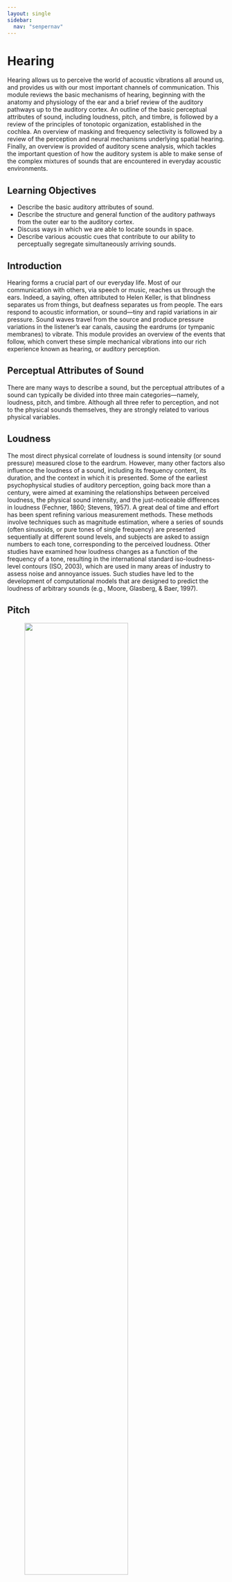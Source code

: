 ```yaml
---
layout: single
sidebar:
  nav: "senpernav"
---
```

# Hearing

Hearing allows us to perceive the world of acoustic vibrations all around us, and provides us with our most important channels of communication. This module reviews the basic mechanisms of hearing, beginning with the anatomy and physiology of the ear and a brief review of the auditory pathways up to the auditory cortex. An outline of the basic perceptual attributes of sound, including loudness, pitch, and timbre, is followed by a review of the principles of tonotopic organization, established in the cochlea. An overview of masking and frequency selectivity is followed by a review of the perception and neural mechanisms underlying spatial hearing. Finally, an overview is provided of auditory scene analysis, which tackles the important question of how the auditory system is able to make sense of the complex mixtures of sounds that are encountered in everyday acoustic environments.

## Learning Objectives
* Describe the basic auditory attributes of sound.
* Describe the structure and general function of the auditory pathways from the outer ear to the auditory cortex.
* Discuss ways in which we are able to locate sounds in space.
* Describe various acoustic cues that contribute to our ability to perceptually segregate simultaneously arriving sounds.

## Introduction
Hearing forms a crucial part of our everyday life. Most of our communication with others, via speech or music, reaches us through the ears. Indeed, a saying, often attributed to Helen Keller, is that blindness separates us from things, but deafness separates us from people. The ears respond to acoustic information, or sound—tiny and rapid variations in air pressure. Sound waves travel from the source and produce pressure variations in the listener’s ear canals, causing the eardrums (or tympanic membranes) to vibrate. This module provides an overview of the events that follow, which convert these simple mechanical vibrations into our rich experience known as hearing, or auditory perception.

## Perceptual Attributes of Sound
There are many ways to describe a sound, but the perceptual attributes of a sound can typically be divided into three main categories—namely, loudness, pitch, and timbre. Although all three refer to perception, and not to the physical sounds themselves, they are strongly related to various physical variables.

## Loudness
The most direct physical correlate of loudness is sound intensity (or sound pressure) measured close to the eardrum. However, many other factors also influence the loudness of a sound, including its frequency content, its duration, and the context in which it is presented. Some of the earliest psychophysical studies of auditory perception, going back more than a century, were aimed at examining the relationships between perceived loudness, the physical sound intensity, and the just-noticeable differences in loudness (Fechner, 1860; Stevens, 1957). A great deal of time and effort has been spent refining various measurement methods. These methods involve techniques such as magnitude estimation, where a series of sounds (often sinusoids, or pure tones of single frequency) are presented sequentially at different sound levels, and subjects are asked to assign numbers to each tone, corresponding to the perceived loudness. Other studies have examined how loudness changes as a function of the frequency of a tone, resulting in the international standard iso-loudness-level contours (ISO, 2003), which are used in many areas of industry to assess noise and annoyance issues. Such studies have led to the development of computational models that are designed to predict the loudness of arbitrary sounds (e.g., Moore, Glasberg, & Baer, 1997).

## Pitch
<figure>
    <img src="https://UMDOER.github.io/PSYC341OER/images/hearing1.jpg" style="width:75%">
    <figcaption> Pitch is crucial to our perception and understanding of music and language. [Image: xroper7, https://goo.gl/1E4sJY, CC BY-NC 2.0, https://goo.gl/tgFydH]</figcaption>
</figure>

Pitch plays a crucial role in acoustic communication. Pitch variations over time provide the basis of melody for most types of music; pitch contours in speech provide us with important prosodic information in non-tone languages, such as English, and help define the meaning of words in tone languages, such as Mandarin Chinese. Pitch is essentially the perceptual correlate of waveform periodicity, or repetition rate: The faster a waveform repeats over time, the higher is its perceived pitch. The most common pitch-evoking sounds are known as harmonic complex tones. They are complex because they consist of more than one frequency, and they are harmonic because the frequencies are all integer multiples of a common fundamental frequency (F0). For instance, a harmonic complex tone with a F0 of 100 Hz would also contain energy at frequencies of 200, 300, 400 Hz, and so on. These higher frequencies are known as harmonics or overtones, and they also play an important role in determining the pitch of a sound. In fact, even if the energy at the F0 is absent or masked, we generally still perceive the remaining sound to have a pitch corresponding to the F0. This phenomenon is known as the “pitch of the missing fundamental,” and it has played an important role in the formation of theories and models about pitch (de Cheveigné, 2005). We hear pitch with sufficient accuracy to perceive melodies over a range of F0s from about 30 Hz (Pressnitzer, Patterson, & Krumbholz, 2001) up to about 4–5 kHz (Attneave & Olson, 1971; Oxenham, Micheyl, Keebler, Loper, & Santurette, 2011). This range also corresponds quite well to the range covered by musical instruments; for instance, the modern grand piano has notes that extend from 27.5 Hz to 4,186 Hz. We are able to discriminate changes in frequency above 5,000 Hz, but we are no longer very accurate in recognizing melodies or judging musical intervals.

## Timbre
Timbre refers to the quality of sound, and is often described using words such as bright, dull, harsh, and hollow. Technically, timbre includes anything that allows us to distinguish two sounds that have the same loudness, pitch, and duration. For instance, a violin and a piano playing the same note sound very different, based on their sound quality or timbre.

An important aspect of timbre is the spectral content of a sound. Sounds with more high-frequency energy tend to sound brighter, tinnier, or harsher than sounds with more low-frequency content, which might be described as deep, rich, or dull. Other important aspects of timbre include the temporal envelope (or outline) of the sound, especially how it begins and ends. For instance, a piano has a rapid onset, or attack, produced by the hammer striking the string, whereas the attack of a clarinet note can be much more gradual. Artificially changing the onset of a piano note by, for instance, playing a recording backwards, can dramatically alter its character so that it is no longer recognizable as a piano note. In general, the overall spectral content and the temporal envelope can provide a good first approximation to any sound, but it turns out that subtle changes in the spectrum over time (or spectro-temporal variations) are crucial in creating plausible imitations of natural musical instruments (Risset & Wessel, 1999).

## An Overview of the Auditory System
<figure>
    <img src="https://UMDOER.github.io/PSYC341OER/images/hearing2.png" style="width:75%">
    <figcaption> Figure 1: Diagram of the outer, middle, and inner ear. </figcaption>
</figure>

Our auditory perception depends on how sound is processed through the ear. The ear can be divided into three main parts—the outer, middle, and inner ear (see Figure 1). The outer ear consists of the pinna (the visible part of the ear, with all its unique folds and bumps), the ear canal (or auditory meatus), and the tympanic membrane. Of course, most of us have two functioning ears, which turn out to be particularly useful when we are trying to figure out where a sound is coming from. As discussed below in the section on spatial hearing, our brain can compare the subtle differences in the signals at the two ears to localize sounds in space. However, this trick does not always help: for instance, a sound directly in front or directly behind you will not produce a difference between the ears. In these cases, the filtering produced by the pinnae helps us localize sounds and resolve potential front-back and up-down confusions. More generally, the folds and bumps of the pinna produce distinct peaks and dips in the frequency response that depend on the location of the sound source. The brain then learns to associate certain patterns of spectral peaks and dips with certain spatial locations. Interestingly, this learned association remains malleable, or plastic, even in adulthood. For instance, a study that altered the pinnae using molds found that people could learn to use their “new” ears accurately within a matter of a few weeks (Hofman, Van Riswick, & Van Opstal, 1998). Because of the small size of the pinna, these kinds of acoustic cues are only found at high frequencies, above about 2 kHz. At lower frequencies, the sound is basically unchanged whether it comes from above, in front, or below. The ear canal itself is a tube that helps to amplify sound in the region from about 1 to 4 kHz—a region particularly important for speech communication.

The middle ear consists of an air-filled cavity, which contains the middle-ear bones, known as the incus, malleus, and stapes, or anvil, hammer, and stirrup, because of their respective shapes. They have the distinction of being the smallest bones in the body. Their primary function is to transmit the vibrations from the tympanic membrane to the oval window of the cochlea and, via a form of lever action, to better match the impedance of the air surrounding the tympanic membrane with that of the fluid within the cochlea.

The inner ear includes the cochlea, encased in the temporal bone of the skull, in which the mechanical vibrations of sound are transduced into neural signals that are processed by the brain. The cochlea is a spiral-shaped structure that is filled with fluid. Along the length of the spiral runs the basilar membrane, which vibrates in response to the pressure differences produced by vibrations of the oval window. Sitting on the basilar membrane is the organ of Corti, which runs the entire length of the basilar membrane from the base (by the oval window) to the apex (the “tip” of the spiral). The organ of Corti includes three rows of outer hair cells and one row of inner hair cells. The hair cells sense the vibrations by way of their tiny hairs, or stereocillia. The outer hair cells seem to function to mechanically amplify the sound-induced vibrations, whereas the inner hair cells form synapses with the auditory nerve and transduce those vibrations into action potentials, or neural spikes, which are transmitted along the auditory nerve to higher centers of the auditory pathways.

One of the most important principles of hearing—frequency analysis—is established in the cochlea. In a way, the action of the cochlea can be likened to that of a prism: the many frequencies that make up a complex sound are broken down into their constituent frequencies, with low frequencies creating maximal basilar-membrane vibrations near the apex of the cochlea and high frequencies creating maximal basilar-membrane vibrations nearer the base of the cochlea. This decomposition of sound into its constituent frequencies, and the frequency-to-place mapping, or “tonotopic” representation, is a major organizational principle of the auditory system, and is maintained in the neural representation of sounds all the way from the cochlea to the primary auditory cortex. The decomposition of sound into its constituent frequency components is part of what allows us to hear more than one sound at a time. In addition to representing frequency by place of excitation within the cochlea, frequencies are also represented by the timing of spikes within the auditory nerve. This property, known as “phase locking,” is crucial in comparing time-of-arrival differences of waveforms between the two ears (see the section on spatial hearing, below).

Unlike vision, where the primary visual cortex (or V1) is considered an early stage of processing, auditory signals go through many stages of processing before they reach the primary auditory cortex, located in the temporal lobe. Although we have a fairly good understanding of the electromechanical properties of the cochlea and its various structures, our understanding of the processing accomplished by higher stages of the auditory pathways remains somewhat sketchy. With the possible exception of spatial localization and neurons tuned to certain locations in space (Harper & McAlpine, 2004; Knudsen & Konishi, 1978), there is very little consensus on the how, what, and where of auditory feature extraction and representation. There is evidence for a “pitch center” in the auditory cortex from both human neuroimaging studies (e.g., Griffiths, Buchel, Frackowiak, & Patterson, 1998; Penagos, Melcher, & Oxenham, 2004) and single-unit physiology studies (Bendor & Wang, 2005), but even here there remain some questions regarding whether a single area of cortex is responsible for coding single features, such as pitch, or whether the code is more distributed (Walker, Bizley, King, & Schnupp, 2011).

## Audibility, Masking, and Frequency Selectivity
Overall, the human cochlea provides us with hearing over a very wide range of frequencies. Young people with normal hearing are able to perceive sounds with frequencies ranging from about 20 Hz all the way up to 20 kHz. The range of intensities we can perceive is also impressive: the quietest sounds we can hear in the medium-frequency range (between about 1 and 4 kHz) have a sound intensity that is about a factor of 1,000,000,000,000 less intense than the loudest sound we can listen to without incurring rapid and permanent hearing loss. In part because of this enormous dynamic range, we tend to use a logarithmic scale, known as decibels (dB), to describe sound pressure or intensity. On this scale, 0 dB sound pressure level (SPL) is defined as 20 micro-Pascals (μPa), which corresponds roughly to the quietest perceptible sound level, and 120 dB SPL is considered dangerously loud.

<figure>
    <img src="https://UMDOER.github.io/PSYC341OER/images/hearing3.jpg" style="width:75%">
    <figcaption> When the frequency content of different sounds overlaps, masking occurs. Less intense sounds become difficult or impossible to hear because more intense sounds dominate and interfere. Crowded restaurants or busy city streets full of traffic are typical examples of places where certain sounds can "swamp" others. [Image: Peter van der Sluijs, https://goo.gl/K8L4c0, CC BY-SA 3.0, https://goo.gl/eLCn2O] </figcaption>
</figure>

Masking is the process by which the presence of one sound makes another sound more difficult to hear. We all encounter masking in our everyday lives, when we fail to hear the phone ring while we are taking a shower, or when we struggle to follow a conversation in a noisy restaurant. In general, a more intense sound will mask a less intense sound, provided certain conditions are met. The most important condition is that the frequency content of the sounds overlap, such that the activity in the cochlea produced by a masking sound “swamps” that produced by the target sound. Another type of masking, known as “suppression,” occurs when the response to the masker reduces the neural (and in some cases, the mechanical) response to the target sound. Because of the way that filtering in the cochlea functions, low-frequency sounds are more likely to mask high frequencies than vice versa, particularly at high sound intensities. This asymmetric aspect of masking is known as the “upward spread of masking.” The loss of sharp cochlear tuning that often accompanies cochlear damage leads to broader filtering and more masking—a physiological phenomenon that is likely to contribute to the difficulties experienced by people with hearing loss in noisy environments (Moore, 2007).

Although much masking can be explained in terms of interactions within the cochlea, there are other forms that cannot be accounted for so easily, and that can occur even when interactions within the cochlea are unlikely. These more central forms of masking come in different forms, but have often been categorized together under the term “informational masking” (Durlach et al., 2003; Watson & Kelly, 1978). Relatively little is known about the causes of informational masking, although most forms can be ascribed to a perceptual “fusion” of the masker and target sounds, or at least a failure to segregate the target from the masking sounds. Also relatively little is known about the physiological locus of informational masking, except that at least some forms seem to originate in the auditory cortex and not before (Gutschalk, Micheyl, & Oxenham, 2008).

## Spatial Hearing
In contrast to vision, we have a 360° field of hearing. Our auditory acuity is, however, at least an order of magnitude poorer than vision in locating an object in space. Consequently, our auditory localization abilities are most useful in alerting us and allowing us to orient towards sources, with our visual sense generally providing the finer-grained analysis. Of course, there are differences between species, and some, such as barn owls and echolocating bats, have developed highly specialized sound localization systems.

Our ability to locate sound sources in space is an impressive feat of neural computation. The two main sources of information both come from a comparison of the sounds at the two ears. The first is based on interaural time differences (ITD) and relies on the fact that a sound source on the left will generate sound that will reach the left ear slightly before it reaches the right ear. Although sound is much slower than light, its speed still means that the time of arrival differences between the two ears is a fraction of a millisecond. The largest ITD we encounter in the real world (when sounds are directly to the left or right of us) are only a little over half a millisecond. With some practice, humans can learn to detect an ITD of between 10 and 20 μs (i.e., 20 millionths of a second) (Klump & Eady, 1956).

The second source of information is based in interaural level differences (ILDs). At higher frequencies (higher than about 1 kHz), the head casts an acoustic “shadow,” so that when a sound is presented from the left, the sound level at the left ear is somewhat higher than the sound level at the right ear. At very high frequencies, the ILD can be as much as 20 dB, and we are sensitive to differences as small as 1 dB.

As mentioned briefly in the discussion of the outer ear, information regarding the elevation of a sound source, or whether it comes from in front or behind, is contained in high-frequency spectral details that result from the filtering effects of the pinnae.

In general, we are most sensitive to ITDs at low frequencies (below about 1.5 kHz). At higher frequencies we can still perceive changes in timing based on the slowly varying temporal envelope of the sound but not the temporal fine structure (Bernstein & Trahiotis, 2002; Smith, Delgutte, & Oxenham, 2002), perhaps because of a loss of neural phase-locking to the temporal fine structure at high frequencies. In contrast, ILDs are most useful at high frequencies, where the head shadow is greatest. This use of different acoustic cues in different frequency regions led to the classic and very early “duplex theory” of sound localization (Rayleigh, 1907). For everyday sounds with a broad frequency spectrum, it seems that our perception of spatial location is dominated by interaural time differences in the low-frequency temporal fine structure (Macpherson & Middlebrooks, 2002).

As with vision, our perception of distance depends to a large degree on context. If we hear someone shouting at a very low sound level, we infer that the shouter must be far away, based on our knowledge of the sound properties of shouting. In rooms and other enclosed locations, the reverberation can also provide information about distance: As a speaker moves further away, the direct sound level decreases but the sound level of the reverberation remains about the same; therefore, the ratio of direct-to-reverberant energy decreases (Zahorik & Wightman, 2001).

## Auditory Scene Analysis
There is usually more than one sound source in the environment at any one time—imagine talking with a friend at a café, with some background music playing, the rattling of coffee mugs behind the counter, traffic outside, and a conversation going on at the table next to yours. All these sources produce sound waves that combine to form a single complex waveform at the eardrum, the shape of which may bear very little relationship to any of the waves produced by the individual sound sources. Somehow the auditory system is able to break down, or decompose, these complex waveforms and allow us to make sense of our acoustic environment by forming separate auditory “objects” or “streams,” which we can follow as the sounds unfold over time (Bregman, 1990).

A number of heuristic principles have been formulated to describe how sound elements are grouped to form a single object or segregated to form multiple objects. Many of these originate from the early ideas proposed in vision by the so-called Gestalt psychologists, such as Max Wertheimer. According to these rules of thumb, sounds that are in close proximity, in time or frequency, tend to be grouped together. Also, sounds that begin and end at the same time tend to form a single auditory object. Interestingly, spatial location is not always a strong or reliable grouping cue, perhaps because the location information from individual frequency components is often ambiguous due to the effects of reverberation. Several studies have looked into the relative importance of different cues by “trading off” one cue against another. In some cases, this has led to the discovery of interesting auditory illusions, where melodies that are not present in the sounds presented to either ear emerge in the perception (Deutsch, 1979), or where a sound element is perceptually “lost” in competing perceptual organizations (Shinn-Cunningham, Lee, & Oxenham, 2007).

More recent attempts have used computational and neutrally based approaches to uncover the mechanisms of auditory scene analysis (e.g., Elhilali, Ma, Micheyl, Oxenham, & Shamma, 2009), and the field of computational auditory scene analysis (CASA) has emerged in part as an effort to move towards more principled, and less heuristic, approaches to understanding the parsing and perception of complex auditory scenes (e.g., Wang & Brown, 2006). Solving this problem will not only provide us with a better understanding of human auditory perception, but may provide new approaches to “smart” hearing aids and cochlear implants, as well as automatic speech recognition systems that are more robust to background noise.

## Conclusion
<figure>
    <img src="https://UMDOER.github.io/PSYC341OER/images/hearing4.jpg" style="width:75%">
    <figcaption> An infant with a cochlear implant. [Image: Bjorn Knetsch, https://goo.gl/J2wCvJ, CC BY 2.0, https://goo.gl/BRvSA7] </figcaption>
</figure>

Hearing provides us with our most important connection to the people around us. The intricate physiology of the auditory system transforms the tiny variations in air pressure that reach our ear into the vast array of auditory experiences that we perceive as speech, music, and sounds from the environment around us. We are only beginning to understand the basic principles of neural coding in higher stages of the auditory system, and how they relate to perception. However, even our rudimentary understanding has improved the lives of hundreds of thousands through devices such as cochlear implants, which re-create some of the ear’s functions for people with profound hearing loss.

## Discussion Questions
* Based on the available acoustic cues, how good do you think we are at judging whether a low-frequency sound is coming from in front of us or behind us? How might we solve this problem in the real world?
* Outer hair cells contribute not only to amplification but also to the frequency tuning in the cochlea. What are some of the difficulties that might arise for people with cochlear hearing loss, due to these two factors? Why do hearing aids not solve all these problems?
* Why do you think the auditory system has so many stages of processing before the signals reach the auditory cortex, compared to the visual system? Is there a difference in the speed of processing required?
## Vocabulary
### Cochlea
Snail-shell-shaped organ that transduces mechanical vibrations into neural signals.
### Interaural differences
Differences (usually in time or intensity) between the two ears.
### Pinna
Visible part of the outer ear.
### Tympanic membrane
Ear drum, which separates the outer ear from the middle ear.
## References
* Attneave, F., & Olson, R. K. (1971). Pitch as a medium: A new approach to psychophysical scaling. American Journal of Psychology, 84, 147–166.
* Bendor, D., & Wang, X. (2005). The neuronal representation of pitch in primate auditory cortex. Nature, 436, 1161–1165.
* Bernstein, L. R., & Trahiotis, C. (2002). Enhancing sensitivity to interaural delays at high frequencies by using "transposed stimuli." Journal of the Acoustical Society of America, 112, 1026–1036.
* Bregman, A. S. (1990). Auditory scene analysis: The perceptual organization of sound. Cambridge, MA: MIT Press.
* Deutsch, D. (1979). Binaural integration of melodic patterns. Perception & Psychophysics, 25, 399–405.
* Durlach, N. I., Mason, C. R., Kidd, G., Jr., Arbogast, T. L., Colburn, H. S., & Shinn-Cunningham, B. G. (2003). Note on informational masking. Journal of the Acoustical Society of America, 113, 2984–2987.
* Elhilali, M., Ma, L., Micheyl, C., Oxenham, A. J., & Shamma, S. (2009). Temporal coherence in the perceptual organization and cortical representation of auditory scenes. Neuron, 61, 317–329.
* Fechner, G. T. (1860). Elemente der Psychophysik (Vol. 1). Leipzig, Germany: Breitkopf und Haertl.
* Griffiths, T. D., Buchel, C., Frackowiak, R. S., & Patterson, R. D. (1998). Analysis of temporal structure in sound by the human brain. Nature Neuroscience, 1, 422–427.
* Gutschalk, A., Micheyl, C., & Oxenham, A. J. (2008). Neural correlates of auditory perceptual awareness under informational masking. PLoS Biology, 6, 1156–1165 (e1138).
* Harper, N. S., & McAlpine, D. (2004). Optimal neural population coding of an auditory spatial cue. Nature, 430, 682–686.
* Hofman, P. M., Van Riswick, J. G. A., & Van Opstal, A. J. (1998). Relearning sound localization with new ears. Nature Neuroscience, 1, 417–421.
ISO. (2003). ISO:226 Acoustics - Normal equal-loudness-level contours. Geneva, Switzerland: International Organization for Standardization.
* Klump, R. G., & Eady, H. R. (1956). Some measurements of interaural time difference thresholds. Journal of the Acoustical Society of America, 28, 859–860.
* Knudsen, E. I., & Konishi, M. (1978). A neural map of auditory space in the owl. Science, 200, 795–797.
* Macpherson, E. A., & Middlebrooks, J. C. (2002). Listener weighting of cues for lateral angle: The duplex theory of sound localization revisited. Journal of the Acoustical Society of America, 111, 2219–2236.
* Moore, B. C. J. (2007). Cochlear hearing loss: Physiological, psychological, and technical issues. Chichester: Wiley.
* Moore, B. C. J., Glasberg, B. R., & Baer, T. (1997). A model for the prediction of thresholds, loudness, and partial loudness. Journal of the Audio Engineering Society, 45, 224–240.
* Oxenham, A. J., Micheyl, C., Keebler, M. V., Loper, A., & Santurette, S. (2011). Pitch perception beyond the traditional existence region of pitch. Proceedings of the National Academy of Sciences USA, 108, 7629–7634.
* Penagos, H., Melcher, J. R., & Oxenham, A. J. (2004). A neural representation of pitch salience in non-primary human auditory cortex revealed with fMRI. Journal of Neuroscience, 24, 6810–6815.
* Pressnitzer, D., Patterson, R. D., & Krumbholz, K. (2001). The lower limit of melodic pitch. Journal of the Acoustical Society of America, 109, 2074–2084.
* Rayleigh, L. (1907). On our perception of sound direction. Philosophical Magazine, 13, 214–232.
* Risset, J. C., & Wessel, D. L. (1999). Exploration of timbre by analysis and synthesis. In D. Deutsch (Ed.), The psychology of music (2nd ed., pp. 113–168): Academic Press.
* Shinn-Cunningham, B. G., Lee, A. K., & Oxenham, A. J. (2007). A sound element gets lost in perceptual competition. Proceedings of the National Academy of Sciences USA, 104, 12223–12227.
* Smith, Z. M., Delgutte, B., & Oxenham, A. J. (2002). Chimaeric sounds reveal dichotomies in auditory perception. Nature, 416, 87–90.
* Stevens, S. S. (1957). On the psychophysical law. Psychological Review, 64, 153–181.
* Walker, K. M., Bizley, J. K., King, A. J., & Schnupp, J. W. (2011). Multiplexed and robust representations of sound features in auditory cortex. Journal of Neuroscience, 31, 14565–14576.
* Wang, D., & Brown, G. J. (Eds.). (2006). Computational auditory scene analysis: Principles, algorithms, and applications. Hoboken, NJ: Wiley.
* Watson, C. S., & Kelly, W. J. (1978). Informational masking in auditory patterns. Journal of the Acoustical Society of America, 64, S39.
* Zahorik, P., & Wightman, F. L. (2001). Loudness constancy with varying sound source distance. Nature Neuroscience, 4, 78–83.
de Cheveigné, A. (2005). Pitch perception models. In C. J. Plack, A. J. Oxenham, A. N. Popper, & R. Fay (Eds.), Pitch: Neural coding and perception (pp. 169–233). New York, NY: Springer Verlag.
